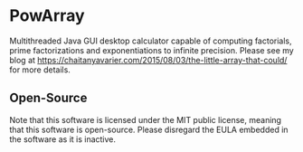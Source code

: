 # PowArray
Multithreaded Java GUI desktop calculator capable of computing factorials, prime factorizations and exponentiations to infinite precision.
Please see my blog at https://chaitanyavarier.com/2015/08/03/the-little-array-that-could/ for more details.

## Open-Source
Note that this software is licensed under the MIT public license, meaning that this software is open-source. Please disregard the EULA
embedded in the software as it is inactive.
